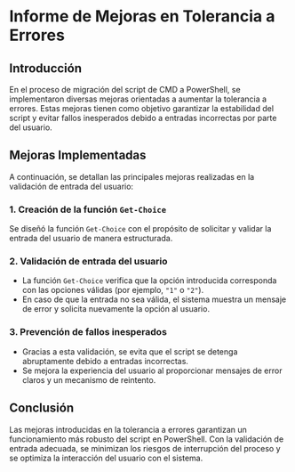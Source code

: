# Informe de Mejoras en Tolerancia a Errores  

## Introducción  

En el proceso de migración del script de CMD a PowerShell, se implementaron diversas mejoras orientadas a aumentar la tolerancia a errores. Estas mejoras tienen como objetivo garantizar la estabilidad del script y evitar fallos inesperados debido a entradas incorrectas por parte del usuario.  

## Mejoras Implementadas  

A continuación, se detallan las principales mejoras realizadas en la validación de entrada del usuario:  

### 1. Creación de la función `Get-Choice`  

Se diseñó la función `Get-Choice` con el propósito de solicitar y validar la entrada del usuario de manera estructurada.  

### 2. Validación de entrada del usuario  

- La función `Get-Choice` verifica que la opción introducida corresponda con las opciones válidas (por ejemplo, `"1"` o `"2"`).  
- En caso de que la entrada no sea válida, el sistema muestra un mensaje de error y solicita nuevamente la opción al usuario.  

### 3. Prevención de fallos inesperados  

- Gracias a esta validación, se evita que el script se detenga abruptamente debido a entradas incorrectas.  
- Se mejora la experiencia del usuario al proporcionar mensajes de error claros y un mecanismo de reintento.  

## Conclusión  

Las mejoras introducidas en la tolerancia a errores garantizan un funcionamiento más robusto del script en PowerShell. Con la validación de entrada adecuada, se minimizan los riesgos de interrupción del proceso y se optimiza la interacción del usuario con el sistema.  
